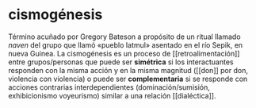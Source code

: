 # cismogénesis
Término acuñado por Gregory Bateson a propósito de un ritual llamado *naven* del grupo que llamó «pueblo Iatmul» asentado en el río Sepik, en nueva Guinea. La cismogénesis es un proceso de [[retroalimentación]] entre grupos/personas que puede ser **simétrica** si los interactuantes responden con la misma acción y en la misma magnitud ([[don]] por don, violencia con violencia) o puede ser **complementaria** si se responde con acciones contrarias interdependientes (dominación/sumisión, exhibicionismo voyeurismo) similar a una relación [[dialéctica]].
